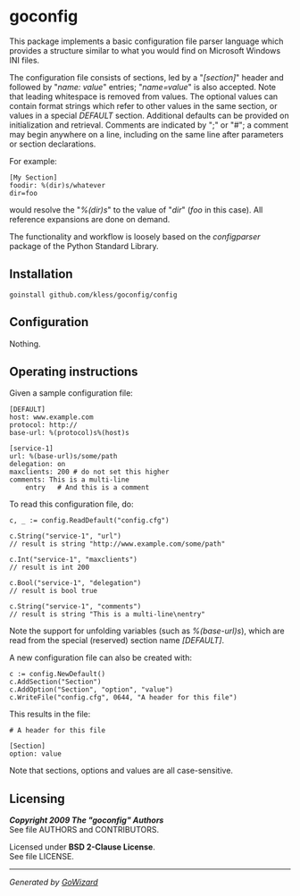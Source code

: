 goconfig
========

This package implements a basic configuration file parser language which
provides a structure similar to what you would find on Microsoft Windows INI
files.

The configuration file consists of sections, led by a "*[section]*" header and
followed by "*name: value*" entries; "*name=value*" is also accepted. Note that
leading whitespace is removed from values. The optional values can contain
format strings which refer to other values in the same section, or values in a
special *DEFAULT* section. Additional defaults can be provided on initialization
and retrieval. Comments are indicated by ";" or "#"; a comment may begin
anywhere on a line, including on the same line after parameters or section
declarations.

For example:

	[My Section]
	foodir: %(dir)s/whatever
	dir=foo

would resolve the "*%(dir)s*" to the value of "*dir*" (*foo* in this case). All
reference expansions are done on demand.

The functionality and workflow is loosely based on the *configparser* package of
the Python Standard Library.


## Installation

	goinstall github.com/kless/goconfig/config


## Configuration

Nothing.


## Operating instructions

Given a sample configuration file:

	[DEFAULT]
	host: www.example.com
	protocol: http://
	base-url: %(protocol)s%(host)s

	[service-1]
	url: %(base-url)s/some/path
	delegation: on
	maxclients: 200 # do not set this higher
	comments: This is a multi-line
		entry	# And this is a comment

To read this configuration file, do:

	c, _ := config.ReadDefault("config.cfg")

	c.String("service-1", "url")
	// result is string "http://www.example.com/some/path"

	c.Int("service-1", "maxclients")
	// result is int 200

	c.Bool("service-1", "delegation")
	// result is bool true

	c.String("service-1", "comments")
	// result is string "This is a multi-line\nentry"

Note the support for unfolding variables (such as *%(base-url)s*), which are read
from the special (reserved) section name *[DEFAULT]*.

A new configuration file can also be created with:

	c := config.NewDefault()
	c.AddSection("Section")
	c.AddOption("Section", "option", "value")
	c.WriteFile("config.cfg", 0644, "A header for this file")

This results in the file:

	# A header for this file

	[Section]
	option: value

Note that sections, options and values are all case-sensitive.


## Licensing

***Copyright 2009  The "goconfig" Authors***  
See file AUTHORS and CONTRIBUTORS.

Licensed under **BSD 2-Clause License**.  
See file LICENSE.


* * *
*Generated by [GoWizard](https://github.com/kless/GoWizard)*

